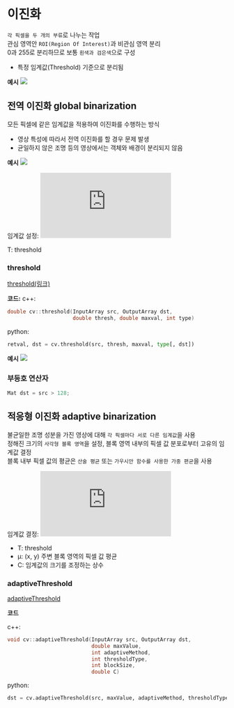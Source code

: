 # 이진화

`각 픽셀을 두 개의 부류`로 나누는 작업   
관심 영역안 `ROI(Region Of Interest)`과 비관심 영역 분리   
0과 255로 분리하므로 보통 `흰색과 검은색`으로 구성
- 특정 임계값(Threshold) 기준으로 분리됨

**예시**
![](images/binarization_example_1.png)

## 전역 이진화 global binarization

모든 픽셀에 같은 임계값을 적용하여 이진화를 수행하는 방식
- 영상 특성에 따라서 전역 이진화를 할 경우 문제 발생
- 균일하지 않은 조명 등의 영상에서는 객체와 배경이 분리되지 않음

**예시**
![](images/binarization_example_3.png)

임계값 설정:
![
\textup{dst}(x, y) = \left\{\begin{matrix}
255 & \textup{src}(x,y)>T \\ 
0 & else
\end{matrix}\right.
](https://latex.codecogs.com/svg.latex?%5Ctextup%7Bdst%7D%28x%2C%20y%29%20%3D%20%5Cleft%5C%7B%5Cbegin%7Bmatrix%7D%20255%20%26%20%5Ctextup%7Bsrc%7D%28x%2Cy%29%3ET%20%5C%5C%200%20%26%20else%20%5Cend%7Bmatrix%7D%5Cright.)

T: threshold

### threshold

[threshold(링크)](https://docs.opencv.org/master/d7/d1b/group__imgproc__misc.html#gae8a4a146d1ca78c626a53577199e9c57)


**코드:**
c++:

```cpp
double cv::threshold(InputArray src, OutputArray dst,
                     double thresh, double maxval, int type)
```

python:

```py
retval, dst = cv.threshold(src, thresh, maxval, type[, dst])
```

**예시**
![](images/binarization_example_2.png)

### 부등호 연산자

```cpp
Mat dst = src > 128;
```

## 적응형 이진화 adaptive binarization

불균일한 조명 성분을 가진 영상에 대해 `각 픽셀마다 서로 다른 임계값`을 사용   
정해진 크기의 `사각형 블록 영역`을 설정, 블록 영역 내부의 픽셀 값 분포로부터 고유의 임계값 결정   
블록 내부 픽셀 값의 평균은 `산술 평균` 또는 `가우시안 함수를 사용한 가중 편균`을 사용

임계값 결정:
![T(x, y) = \mu (x, y) - C](https://latex.codecogs.com/svg.latex?T%28x%2C%20y%29%20%3D%20%5Cmu%20%28x%2C%20y%29%20-%20C)

- T: threshold
- μ: (x, y) 주변 블록 영역의 픽셀 값 평균
- C: 임계값의 크기를 조정하는 상수

### adaptiveThreshold

[adaptiveThreshold](https://docs.opencv.org/master/d7/d1b/group__imgproc__misc.html#ga72b913f352e4a1b1b397736707afcde3)

**코드**

c++:

```cpp
void cv::adaptiveThreshold(InputArray src, OutputArray dst, 
                           double maxValue, 
                           int adaptiveMethod, 
                           int thresholdType, 
                           int blockSize, 
                           double C)
```

python:

```py
dst = cv.adaptiveThreshold(src, maxValue, adaptiveMethod, thresholdType, blockSize, C[, dst])
```